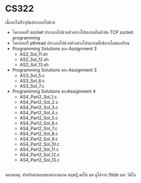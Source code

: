 # CS322
เนื้อหาในปัจจุบันประกอบไปด้วย 
<ul>
<li>ไดเรกทอรี่ socket ประกอบไปด้วยตัวอย่างโปรแกรมในหัวข้อ TCP socket programming
<li>ไดเรกทอรี่ pthread ประกอบไปด้วยตัวอย่างโปรแกรมที่อธิบายในห้องเรียน
<li>Programming Solutions ของ Assignment 3 
    <ul>
    <li> AS2_Sol_11.sh
    <li> AS2_Sol_12.sh
    <li> AS2_Sol_13.sh
    </ul>
<li>Programming Solutions ของ Assignment 3 
    <ul>
    <li> AS3_Sol_5.c
    <li> AS3_Sol_6.c
    <li> AS3_Sol_7.c
    </ul>
<li>Programming Solutions ของAssignment 4 
    <ul>
    <li> AS4_Part2_Sol_1.c
    <li> AS4_Part2_Sol_2.c
    <li> AS4_Part2_Sol_3.c
    <li> AS4_Part2_Sol_4.c
    <li> AS4_Part2_Sol_5.c
    <li> AS4_Part2_Sol_6.c
    <li> AS4_Part2_Sol_7.c
    <li> AS4_Part2_Sol_8.c
    <li> AS4_Part2_Sol_9.c
    <li> AS4_Part2_Sol_10.c
    <li> AS4_Part2_Sol_11.c
    <li> AS4_Part2_Sol_12.c
    <li> AS4_Part2_Sol_13.c
    </ul>
</ul>
<br>
หมายเหตุ: สำหรับคำตอบของคำถามภาค ทฤษฎี ขอให้ นศ ดูได้จาก Slide และ วิดิโอ
